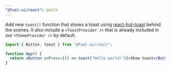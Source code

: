```yaml
---
"@fuel-ui/react": patch
---
```


Add new `toast()` function that shows a toast using [react-hot-toast](https://react-hot-toast.com/) behind the scenes. It also include a `<ToastProvider />` that is already included in our `<ThemeProvider />` by default.

```jsx
import { Button, toast } from "@fuel-ui/react";

function App() {
  return <Button onPress={() => toast("Hello world!")}>Show toast</Button>;
}
```
